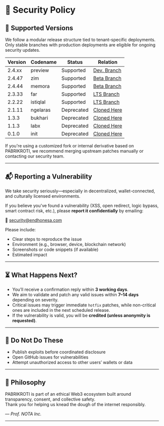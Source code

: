 # 🔐 Security Policy

## 🧩 Supported Versions

We follow a modular release structure tied to tenant-specific deployments. Only stable branches with production deployments are eligible for ongoing security updates.

| Version | Codename | Status     | Relation                                                                    |
| ------- | -------- | ---------- | --------------------------------------------------------------------------- |
| 2.4.xx  | preview  | Supported  | [Dev. Branch](https://github.com/myreceiptt/pabrikroti-master/tree/memora)  |
| 2.4.47  | zim      | Supported  | [Beta Branch](https://github.com/myreceiptt/pabrikroti-master/tree/zim)     |
| 2.4.44  | memora   | Supported  | [Beta Branch](https://github.com/myreceiptt/pabrikroti-master/tree/memora)  |
| 2.3.33  | far      | Supported  | [LTS Branch](https://github.com/myreceiptt/pabrikroti-master/tree/far)      |
| 2.2.22  | istiqlal | Supported  | [LTS Branch](https://github.com/myreceiptt/pabrikroti-master/tree/istiqlal) |
| 2.1.11  | ngelaras | Deprecated | [Cloned Here](https://github.com/myreceiptt/pabrikroti-ngelaras)            |
| 1.3.3   | bukhari  | Deprecated | [Cloned Here](https://github.com/myreceiptt/pabrikroti-bukhari)             |
| 1.1.3   | labx     | Deprecated | [Cloned Here](https://github.com/myreceiptt/pabrikroti-labx)                |
| 0.1.0   | init     | Deprecated | [Cloned Here](https://github.com/myreceiptt/pabrikroti-init)                |

If you're using a customized fork or internal derivative based on PABRIKROTI, we recommend merging upstream patches manually or contacting our security team.

---

## 📬 Reporting a Vulnerability

We take security seriously—especially in decentralized, wallet-connected, and culturally licensed environments.

If you believe you've found a vulnerability (XSS, open redirect, logic bypass, smart contract risk, etc.), please **report it confidentially** by emailing:

📩 [security@endhonesa.com](mailto:security@endhonesa.com)

Please include:

- Clear steps to reproduce the issue
- Environment (e.g., browser, device, blockchain network)
- Screenshots or code snippets (if available)
- Estimated impact

---

## ⏳ What Happens Next?

- You’ll receive a confirmation reply within **3 working days**.
- We aim to validate and patch any valid issues within **7–14 days** depending on severity.
- Critical issues may trigger immediate `hotfix` patches, while non-critical ones are included in the next scheduled release.
- If the vulnerability is valid, you will be **credited (unless anonymity is requested)**.

---

## 🙅 Do Not Do These

- Publish exploits before coordinated disclosure
- Open GitHub issues for vulnerabilities
- Attempt unauthorized access to other users’ wallets or data

---

## 👣 Philosophy

PABRIKROTI is part of an ethical Web3 ecosystem built around transparency, consent, and collective safety.  
Thank you for helping us knead the dough of the internet responsibly.

— _Prof. NOTA Inc._

---
